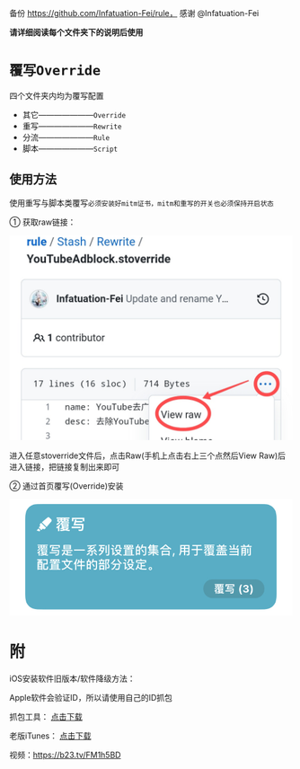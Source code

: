 备份 https://github.com/Infatuation-Fei/rule， 感谢 @Infatuation-Fei

**请详细阅读每个文件夹下的说明后使用**

`覆写Override`
==
四个文件夹内均为覆写配置

- 其它———————`Override`
- 重写———————`Rewrite`
- 分流———————`Rule`
- 脚本———————`Script`

使用方法
---

使用重写与脚本类覆写`必须安装好mitm证书，mitm和重写的开关也必须保持开启状态`

① 获取raw链接：

![](https://raw.githubusercontent.com/Infatuation-Fei/explain/main/Picture/%E8%8E%B7%E5%8F%96Raw%E9%93%BE%E6%8E%A5.jpg)

进入任意stoverride文件后，点击Raw(手机上点击右上三个点然后View Raw)后进入链接，把链接复制出来即可

② 通过首页覆写(Override)安装

![](https://raw.githubusercontent.com/Infatuation-Fei/explain/main/Picture/fuxie.jpg)

附
=

  iOS安装软件旧版本/软件降级方法：
 
  Apple软件会验证ID，所以请使用自己的ID抓包
 
  抓包工具：
  [点击下载](https://raw.githubusercontent.com/Semporia/TikTok-Unlock/master/iOS%E6%8A%93%E5%8C%85/iOS%E6%97%A7%E7%89%88%E5%BA%94%E7%94%A8%E4%B8%8B%E8%BD%BDv5.1.exe)

  老版iTunes：
  [点击下载](https://secure-appldnld.apple.com/itunes12/091-87819-20180912-69177170-B085-11E8-B6AB-C1D03409AD2A6/iTunes64Setup.exe)

  视频：https://b23.tv/FM1h5BD
